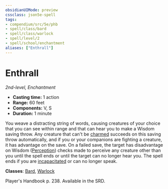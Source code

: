 ```yaml
---
obsidianUIMode: preview
cssclass: json5e-spell
tags:
- compendium/src/5e/phb
- spell/class/bard
- spell/class/warlock
- spell/level/2
- spell/school/enchantment
aliases: ["Enthrall"]
---
```

# Enthrall
*2nd-level, Enchantment*  

- **Casting time:** 1 action
- **Range:** 60 feet
- **Components:** V, S
- **Duration:** 1 minute

You weave a distracting string of words, causing creatures of your choice that you can see within range and that can hear you to make a Wisdom saving throw. Any creature that can't be [charmed](../../5e-rules/conditions.md##charmed) succeeds on this saving throw automatically, and if you or your companions are fighting a creature, it has advantage on the save. On a failed save, the target has disadvantage on Wisdom ([Perception](../../5e-rules/skills.md##Perception)) checks made to perceive any creature other than you until the spell ends or until the target can no longer hear you. The spell ends if you are [incapacitated](../../5e-rules/conditions.md##incapacitated) or can no longer speak.

**Classes**: [Bard](../classes/bard.md#), [Warlock](../classes/warlock.md#)

Player's Handbook p. 238. Available in the SRD.